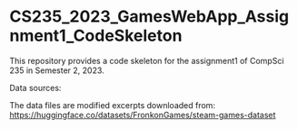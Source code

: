 # CS235_2023_GamesWebApp_Assignment1_CodeSkeleton
This repository provides a code skeleton for the assignment1 of CompSci 235 in Semester 2, 2023.

Data sources:

The data files are modified excerpts downloaded from:
https://huggingface.co/datasets/FronkonGames/steam-games-dataset



